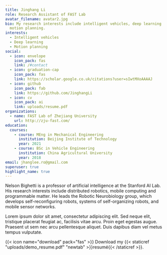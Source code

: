 ```yaml
---
title: Jinghang Li
role: Research Assistant of FAST Lab
avatar_filename: avatar2.jpg
bio: My research interests include intelligent vehicles, deep learning and
  motion planning.
interests:
  - Intelligent vehicles
  - Deep learning
  - Motion planning
social:
  - icon: envelope
    icon_pack: fas
    link: /#contact
  - icon: graduation-cap
    icon_pack: fas
    link: https://scholar.google.co.uk/citations?user=sIwtMXoAAAAJ
  - icon: github
    icon_pack: fab
    link: https://github.com/JinghangLi
  - icon: cv
    icon_pack: ai
    link: uploads/resume.pdf
organizations:
  - name: FAST Lab of Zhejiang University
    url: http://zju-fast.com/
education:
  courses:
    - course: MEng in Mechanical Engineering
      institution: Beijing Institute of Technology
      year: 2021
    - course: BSc in Vehicle Engineering
      institution: China Agricultural University
      year: 2018
email: jhanglee.ro@gmail.com
superuser: true
highlight_name: true
---
```


Nelson Bighetti is a professor of artificial intelligence at the Stanford AI Lab. His research interests include distributed robotics, mobile computing and programmable matter. He leads the Robotic Neurobiology group, which develops self-reconfiguring robots, systems of self-organizing robots, and mobile sensor networks.

Lorem ipsum dolor sit amet, consectetur adipiscing elit. Sed neque elit, tristique placerat feugiat ac, facilisis vitae arcu. Proin eget egestas augue. Praesent ut sem nec arcu pellentesque aliquet. Duis dapibus diam vel metus tempus vulputate.

{{< icon name="download" pack="fas" >}} Download my {{< staticref "uploads/demo_resume.pdf" "newtab" >}}resumé{{< /staticref >}}.